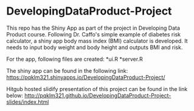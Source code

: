 # DevelopingDataProduct-Project
This repo has the Shiny App as part of the project in Developing Data Product course. Following Dr. Caffo's simple example of diabetes risk calculator, a shiny app body mass index (BMI) calculator is developed. It needs to input body weight and body height and outputs BMI and risk.

For the app, following files are created:
*ui.R
*server.R

The shiny app can be found in the following link:
https://pqklm321.shinyapps.io/DevelopingDataProduct-Project/

Hitgub hosted slidify presentation of this project can be found in the link below:
http://pqklm321.github.io/DevelopingDataProduct-Project-slides/index.html
